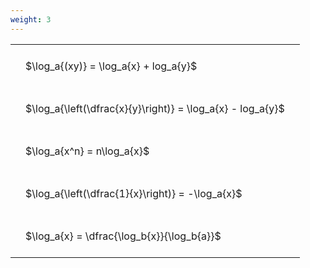 ```yaml
---
weight: 3
---
```


<style type="text/css">
#T_0bda8 th.col_heading {
  text-align: left;
  font-size: 1em;
}
#T_0bda8 td {
  text-align: left;
  font-size: 1em;
  padding: 1.5em;
}
</style>
<table id="T_0bda8">
  <thead>
  </thead>
  <tbody>
    <tr>
      <td id="T_0bda8_row0_col0" class="data row0 col0" >$\log_a{(xy)} = \log_a{x} + log_a{y}$</td>
    </tr>
    <tr>
      <td id="T_0bda8_row1_col0" class="data row1 col0" >$\log_a{\left(\dfrac{x}{y}\right)} = \log_a{x} - log_a{y}$</td>
    </tr>
    <tr>
      <td id="T_0bda8_row2_col0" class="data row2 col0" >$\log_a{x^n} = n\log_a{x}$</td>
    </tr>
    <tr>
      <td id="T_0bda8_row3_col0" class="data row3 col0" >$\log_a{\left(\dfrac{1}{x}\right)} = -\log_a{x}$</td>
    </tr>
    <tr>
      <td id="T_0bda8_row4_col0" class="data row4 col0" >$\log_a{x} = \dfrac{\log_b{x}}{\log_b{a}}$</td>
    </tr>
  </tbody>
</table>
